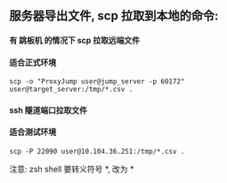 

## 服务器导出文件, scp 拉取到本地的命令:

#### 有 跳板机 的情况下 scp 拉取远端文件
#### 适合正式环境
`scp -o "ProxyJump user@jump_server -p 60172"  user@target_server:/tmp/*.csv .`

#### ssh 隧道端口拉取文件
#### 适合测试环境
`scp -P 22090 user@10.104.36.251:/tmp/*.csv .`

注意:
zsh shell 要转义符号 *, 改为 \*

